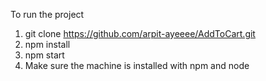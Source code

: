 To run the project
1. git clone https://github.com/arpit-ayeeee/AddToCart.git
2. npm install
3. npm start
4. Make sure the machine is installed with npm and node
